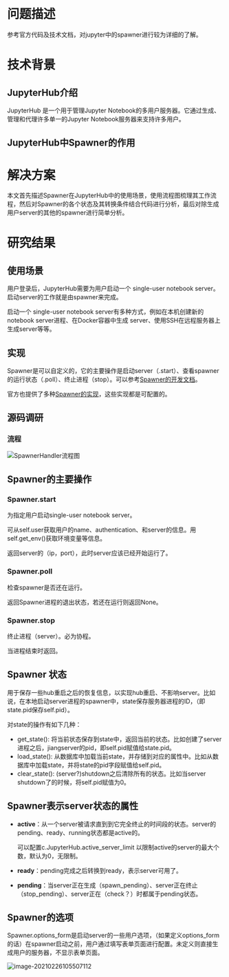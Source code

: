 

# 问题描述

参考官方代码及技术文档，对jupyter中的spawner进行较为详细的了解。

# 技术背景

## JupyterHub介绍

JupyterHub 是一个用于管理Jupyter Notebook的多用户服务器。它通过生成、管理和代理许多单一的Jupyter Notebook服务器来支持许多用户。

## JupyterHub中Spawner的作用





# 解决方案

本文首先描述Spawner在JupyterHub中的使用场景，使用流程图梳理其工作流程，然后对Spawner的各个状态及其转换条件结合代码进行分析，最后对除生成用户server的其他的spawner进行简单分析。

# 研究结果

## 使用场景

用户登录后，JupyterHub需要为用户启动一个 single-user notebook server。启动server的工作就是由spawner来完成。

启动一个 single-user notebook server有多种方式，例如在本机创建新的notebook server进程、在Docker容器中生成 server、使用SSH在远程服务器上生成server等等。

## 实现

Spawner是可以自定义的，它的主要操作是启动server（.start）、查看spawner的运行状态（.poll）、终止进程（stop）。可以参考[Spawner的开发文档](https://jupyterhub.readthedocs.io/en/stable/reference/spawners.html)。

官方也提供了多种[Spawner的实现](https://github.com/jupyterhub/jupyterhub/wiki/Spawners)，这些实现都是可配置的。

## 源码调研

### 流程

![SpawnerHandler流程图](D:\2020_Sources\2020秋\实习\截图\SpawnerHandler流程图.png)





## Spawner的主要操作

### Spawner.start

为指定用户启动single-user notebook server。

可从self.user获取用户的name、authentication、和server的信息。用self.get_env()获取环境变量等信息。

返回server的（ip，port），此时server应该已经开始运行了。

### Spawner.poll

检查spawner是否还在运行。

返回Spawner进程的退出状态，若还在运行则返回None。

### Spawner.stop

终止进程（server）。必为协程。

当进程结束时返回。



## Spawner 状态

用于保存一些hub重启之后的恢复信息，以实现hub重启、不影响server。比如说，在本地启动server进程的spawner中，state保存服务器进程的ID，（即state.pid保存self.pid）。

对state的操作有如下几种：

- get_state(): 将当前状态保存到state中，返回当前的状态。比如创建了server进程之后，jiangserver的pid，即self.pid赋值给state.pid。
- load_state(): 从数据库中加载当前state，并存储到对应的属性中。比如从数据库中加载state，并将state的pid字段赋值给self.pid。
- clear_state(): (server?)shutdown之后清除所有的状态。比如当server shutdown了的时候，将self.pid赋值为0。

## Spawner表示server状态的属性

- **active**：从一个server被请求直到到它完全终止的时间段的状态。server的pending、ready、running状态都是active的。

  可以配置c.JupyterHub.active_server_limit 以限制active的server的最大个数，默认为0，无限制。

- **ready**：pending完成之后转换到ready，表示server可用了。

- **pending**：当server正在生成（spawn_pending）、server正在终止（stop_pending）、server正在（check？）时都属于pending状态。

## Spawner的选项 

Spawner.options_form是启动server的一些用户选项，（如果定义options_form的话）在spawner启动之前，用户通过填写表单页面进行配置。未定义则直接生成用户的服务器，不显示表单页面。

![image-20210226105507112](C:\Users\hyp19\AppData\Roaming\Typora\typora-user-images\image-20210226105507112.png)






